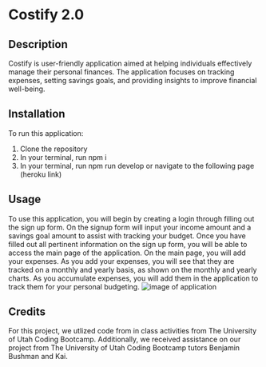 # Costify 2.0
## Description
Costify is user-friendly application aimed at helping individuals effectively manage their personal finances. The application focuses on tracking expenses, setting savings goals, and providing insights to improve financial well-being.
## Installation
To run this application:
1. Clone the repository
2. In your terminal, run npm i
3. In your terminal, run npm run develop
or
navigate to the following page (heroku link)
## Usage
To use this application, you will begin by creating a login through filling out the sign up form. On the signup form will input your income amount and a savings goal amount to assist with tracking your budget. Once you have filled out all pertinent information on the sign up form, you will be able to access the main page of the application. On the main page, you will add your expenses. As you add your expenses, you will see that they are tracked on a monthly and yearly basis, as shown on the monthly and yearly charts. As you accumulate expenses, you will add them in the application to track them for your personal budgeting.
![image of application](assets/image.png)
## Credits
For this project, we utlized code from in class activities from The University of Utah Coding Bootcamp. Additionally, we received assistance on our project from The University of Utah Coding Bootcamp tutors Benjamin Bushman and Kai.

